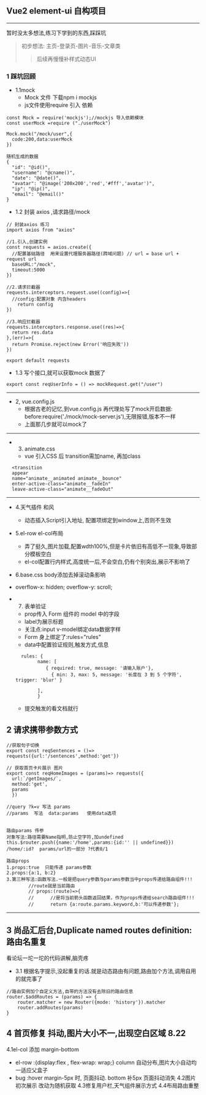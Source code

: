 ## Vue2 element-ui 自构项目
---
暂时没太多想法,练习下学到的东西,踩踩坑
> 初步想法: 主页-登录页-图片-音乐-文章类 
> >后续再慢慢补样式动态UI
> 
### 1 踩坑回顾 
- 1.1mock
  - Mock 文件 下载npm i mockjs  
  - js文件使用require 引入 依赖  
```
const Mock = require('mockjs');//mockjs 导入依赖模块
const userMock =require ("./userMock")

Mock.mock("/mock/user",{
  code:200,data:userMock
})

```
```
随机生成的数据
{
  "id": "@id()",
  "username": "@cname()",
  "date": "@date()",
  "avatar": "@image('200x200','red','#fff','avatar')",
  "ip": "@ip()",
  "email": "@email()"
}

```

- 1.2 封装 axios ,请求路径/mock
```
// 封装axios 练习
import axios from "axios"

//1.引入,创建实例
const requests = axios.create({
  //配置基础路径  用来设置代理服务器路径(跨域问题) // url = base url + request url 
  baseURL:"/mock",
  timeout:5000
})

//2.请求拦截器
requests.interceptors.request.use((config)=>{
  //config:配置对象 内含headers
    return config
})

//3.响应拦截器
requests.interceptors.response.use((res)=>{
  return res.data
},(err)=>{
  return Promise.reject(new Error('响应失败'))
})

export default requests
```

- 1.3 写个接口,就可以获取mock 数据了 
```
export const reqUserInfo = () => mockRequest.get("/user")
```
  
  ---
 
- 2, vue.config.js 
  - 根据古老的记忆,到vue.config.js 再代理处写了mock开启数据: before:require('./mock/mock-server.js'),无限报错,版本不一样
  - 上面那几步就可以mock了
---

- 3. animate.css 
  - vue 引入CSS 后 transition需加name, 再加class
```
  <transition 
  appear
  name="animate__animated animate__bounce"
  enter-active-class="animate__fadeIn"
  leave-active-class="animate__fadeOut"

```
---
- 4.天气插件 和风
  - 动态插入Script引入地址, 配置项绑定到window上,否则不生效
 
- 5.el-row el-col布局
  - 弄了挺久,图片加载,配置wdth100%,但是卡片依旧有高低不一现象,导致部分模板空白
  - el-col配置行内样式,高度统一后,不会空白,仍有个别突出,展示不影响了

- 6.base.css body添加去掉滚动条影响
-  overflow-x: hidden;
   overflow-y: scroll;  
- 7. 表单验证 
  - prop传入 Form 组件的 model 中的字段
  - label为展示标题
  - 关注点:input v-model绑定data数据字样
  - Form 身上绑定了:rules="rules"
  - data中配置验证规则,触发方式,信息
  ```
    rules: {
          name: [
             { required: true, message: '请输入账户'},
               { min: 3, max: 5, message: '长度在 3 到 5 个字符', trigger: 'blur' }
           
          ],
          }
  ```
  - 提交触发的看文档就行 

## 2 请求携带参数方式
```
//获取句子切换
export const reqSentences = ()=> requests({url:'/sentences',method:'get'})

// 获取首页卡片展示 图片 
export const reqHomeImages = (params)=> requests({
  url:`/getImages/`,
  method:'get',
  params
  })

//query ?k=v 写法 params      
//params  写法  data:params   使用data选项


```
````
路由params 传参 
对象写法:路径需要Name指明,防止空字符,加undefined 
this.$router.push({name:'/home',params:{id:'' || undefined}}) 
/home/:id?  params/url的一部分 ?代表0/1

路由props
1.props:true  只能传递 params参数
2.props:{a:1, b:2}
3.第三种写法:函数写法.一般是把query参数与params参数当中props传递给路由组件!!!
        //route就是当前路由
        // props:(route)=>{
        //      //是将当前箭头函数返回结果，作为props传递给search路由组件!!!
        //      return {a:route.params.keyword,b:'可以传递参数'};
````
-----
## 3  尚品汇后台,Duplicate named routes definition:路由名重复

看论坛一坨一坨的代码讲解,脑壳疼
   - 3.1 根据名字提示,没起重复的话.就是动态路由有问题,路由加个方法,调用自用的就完事了
````
//路由实例加个自定义方法,自带的方法没有去除旧的路由信息
router.$addRoutes = (params) => {
	router.matcher = new Router({mode: 'history'}).matcher
	router.addRoutes(params)
}

````


## 4 首页修复 抖动,图片大小不一,出现空白区域  8.22
4.1el-col 添加 margin-bottom 
 - el-row :{display:flex ,   flex-wrap: wrap;} column 自动分布,图片大小自动均一适应父盒子
 - bug :hover margin-5px 时, 页面抖动.  bottom 补5px 页面抖动消失
4.2图片初次展示 改动为随机获取
4.3修复用户栏,天气组件展示方式
4.4布局路由重整